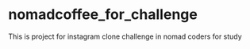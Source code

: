 # nomadcoffee_for_challenge
This is project for instagram clone challenge in nomad coders for study
